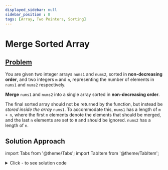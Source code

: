 ```yaml
---
displayed_sidebar: null
sidebar_position : 8
tags: [Array, Two Pointers, Sorting]
---
```


# Merge Sorted Array

## [Problem](https://leetcode.com/problems/merge-sorted-array/)

<p>You are given two integer arrays <code>nums1</code> and <code>nums2</code>, sorted in <strong>non-decreasing order</strong>, and two integers <code>m</code> and <code>n</code>, representing the number of elements in <code>nums1</code> and <code>nums2</code> respectively.</p>

<p><strong>Merge</strong> <code>nums1</code> and <code>nums2</code> into a single array sorted in <strong>non-decreasing order</strong>.</p>

<p>The final sorted array should not be returned by the function, but instead be <em>stored inside the array </em><code>nums1</code>. To accommodate this, <code>nums1</code> has a length of <code>m + n</code>, where the first <code>m</code> elements denote the elements that should be merged, and the last <code>n</code> elements are set to <code>0</code> and should be ignored. <code>nums2</code> has a length of <code>n</code>.</p>

## Solution Approach


import Tabs from '@theme/Tabs';
import TabItem from '@theme/TabItem';

<details><summary>Click - to see solution code</summary>

<Tabs>
<TabItem value="cpp" label="C++">

```cpp
class Solution {
   public:
    void merge(vector<int>& arr1, int m, vector<int>& arr2, int n) {
        vector<int> arr(m + n);
        int i = 0, j = 0, k = 0;
        while (i < m && j < n) {
            if (arr1[i] <= arr2[j])
                arr[k++] = arr1[i++];
            else
                arr[k++] = arr2[j++];
        }
        while (i < m) arr[k++] = arr1[i++];
        while (j < n) arr[k++] = arr2[j++];
        arr1 = arr;
    }
};

```
</TabItem>
</Tabs>

</details>
